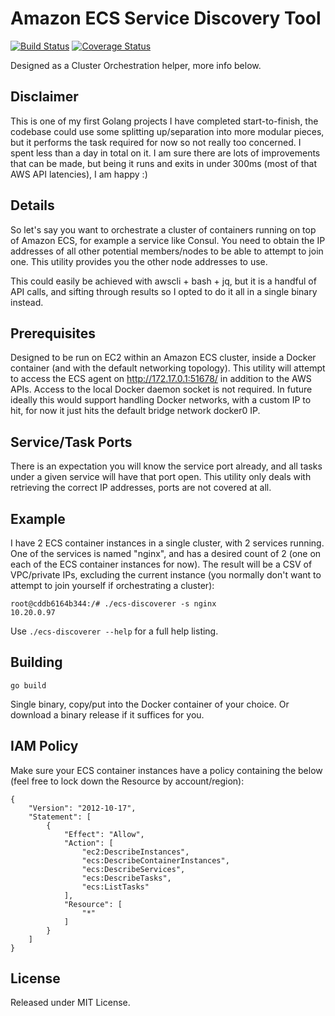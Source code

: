 # Amazon ECS Service Discovery Tool

[![Build Status](https://travis-ci.org/CpuID/ecs-discoverer.svg?branch=master)](https://travis-ci.org/CpuID/ecs-discoverer) [![Coverage Status](https://coveralls.io/repos/github/CpuID/ecs-discoverer/badge.svg?branch=master)](https://coveralls.io/github/CpuID/ecs-discoverer?branch=master)

Designed as a Cluster Orchestration helper, more info below.

## Disclaimer

This is one of my first Golang projects I have completed start-to-finish, the codebase could use
some splitting up/separation into more modular pieces, but it performs the task required for now
so not really too concerned. I spent less than a day in total on it.
I am sure there are lots of improvements that can be made, but being it runs
and exits in under 300ms (most of that AWS API latencies), I am happy :)

## Details

So let's say you want to orchestrate a cluster of containers running on top of Amazon ECS,
for example a service like Consul. You need to obtain the IP addresses of all other potential
members/nodes to be able to attempt to join one. This utility provides you the other node addresses to use.

This could easily be achieved with awscli + bash + jq, but it is a handful of API calls,
and sifting through results so I opted to do it all in a single binary instead.

## Prerequisites

Designed to be run on EC2 within an Amazon ECS cluster, inside a Docker container (and with the default networking topology).
This utility will attempt to access the ECS agent on http://172.17.0.1:51678/ in addition to the AWS APIs. Access to the local
Docker daemon socket is not required. In future ideally this would support handling Docker networks, with a custom IP to hit,
for now it just hits the default bridge network docker0 IP.

## Service/Task Ports

There is an expectation you will know the service port already, and all tasks under a given service
will have that port open. This utility only deals with retrieving the correct IP addresses, ports
are not covered at all.

## Example

I have 2 ECS container instances in a single cluster, with 2 services running.
One of the services is named "nginx", and has a desired count of 2 (one on each of the ECS
container instances for now). The result will be a CSV of VPC/private IPs, excluding the current
instance (you normally don't want to attempt to join yourself if orchestrating a cluster):

```
root@cddb6164b344:/# ./ecs-discoverer -s nginx
10.20.0.97
```

Use `./ecs-discoverer --help` for a full help listing.

## Building

```
go build
```

Single binary, copy/put into the Docker container of your choice. Or download a binary release if it suffices for you.

## IAM Policy

Make sure your ECS container instances have a policy containing the below (feel free to lock down the Resource by account/region):

```
{
    "Version": "2012-10-17",
    "Statement": [
        {
            "Effect": "Allow",
            "Action": [
                "ec2:DescribeInstances",
                "ecs:DescribeContainerInstances",
                "ecs:DescribeServices",
                "ecs:DescribeTasks",
                "ecs:ListTasks"
            ],
            "Resource": [
                "*"
            ]
        }
    ]
}
```

## License

Released under MIT License.
